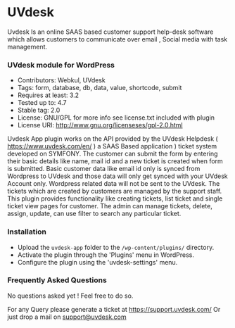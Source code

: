 # UVdesk
Uvdesk Is an online SAAS based customer support help-desk software which allows customers to communicate over email , Social media with task management.

### UVdesk module for WordPress
 -  Contributors: Webkul, UVdesk
 -  Tags: form, database, db, data, value, shortcode, submit
 - Requires at least: 3.2
 - Tested up to: 4.7
 - Stable tag: 2.0
 - License: GNU/GPL for more info see license.txt included with plugin
 - License URI: http://www.gnu.org/licenseses/gpl-2.0.html
 
Uvdesk App plugin works on the API provided by the UVdesk Helpdesk ( https://www.uvdesk.com/en/ ) a SAAS Based application ) ticket system developed on SYMFONY. The customer can submit the form by entering their basic details like name, mail id and a new ticket is created when form is submitted. Basic customer data like email id only is synced from Wordpress to UVdesk and those data will only get synced with your UVdesk Account only. Wordpress related data will not be sent to the UVdesk. The tickets which are created by customers are managed by the support staff. This plugin provides functionality like creating tickets, list ticket and single ticket view pages for customer. The admin can manage tickets, delete, assign, update, can use filter to search any particular ticket.

### Installation
- Upload the `uvdesk-app` folder to the `/wp-content/plugins/` directory.
- Activate the plugin through the 'Plugins' menu in WordPress.
- Configure the plugin using the 'uvdesk-settings' menu.

### Frequently Asked Questions
No questions asked yet !  Feel free to do so.

For any Query please generate a ticket at https://support.uvdesk.com/
Or just drop a mail on support@uvdesk.com